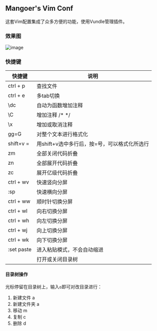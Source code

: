 ## Mangoer's Vim Conf

这套Vim配置集成了众多方便的功能，使用Vundle管理插件。

### 效果图

![image]()

### 快捷键

|快捷键|说明|
|-|-|
| ctrl + p | 查找文件 |
| ctrl + e | 多tab切换 |
| \dc | 自动为函数增加注释 |
| \C | 增加注释 /* */ |
| \x | 增加或取消注释 |
| gg=G | 对整个文本进行格式化 |
| shift+v = | 用shift+v选中多行后，按=号，可以格式化所选行 |
| zm | 全部关闭代码折叠 |
| zn | 全部展开代码折叠 |
| zc | 展开亿级代码折叠 |
| ctrl + wv | 快速竖向分屏 |
| :sp | 快速横向分屏 |
| ctrl + ww | 顺时针切换分屏 |
| ctrl + wl | 向右切换分屏 |
| ctrl + wh | 向左切换分屏 |
| ctrl + wj | 向上切换分屏 |
| ctrl + wk | 向下切换分屏 |
| :set paste | 进入粘贴模式，不会自动缩进 |
| <F10> | 打开或关闭目录树 |


#### 目录树操作
光标停留在目录树上，输入`o`即可对改目录进行：
1. 新建文件  a
2. 新建文件夹 a
3. 移动 m
4. 复制 c
5. 删除 d
